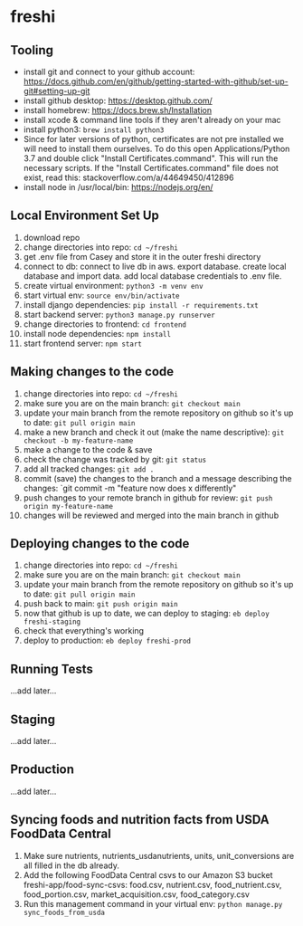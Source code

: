 # freshi

## Tooling
* install git and connect to your github account: https://docs.github.com/en/github/getting-started-with-github/set-up-git#setting-up-git
* install github desktop: https://desktop.github.com/
* install homebrew: https://docs.brew.sh/Installation
* install xcode & command line tools if they aren't already on your mac
* install python3: `brew install python3`
* Since for later versions of python, certificates are not pre installed we will need to install them ourselves.  To do this open Applications/Python 3.7 and double click "Install Certificates.command".  This will run the necessary scripts.  If the "Install Certificates.command" file does not exist, read this: stackoverflow.com/a/44649450/412896 
* install node in /usr/local/bin: https://nodejs.org/en/

## Local Environment Set Up
1. download repo
3. change directories into repo: `cd ~/freshi`
4. get .env file from Casey and store it in the outer freshi directory
5. connect to db: connect to live db in aws. export database. create local database and import data.  add local database credentials to .env file.
7. create virtual environment: `python3 -m venv env`
8. start virtual env: `source env/bin/activate`
9. install django dependencies: `pip install -r requirements.txt`
10. start backend server: `python3 manage.py runserver`
11. change directories to frontend: `cd frontend`
12. install node dependencies: `npm install`
13. start frontend server: `npm start`

## Making changes to the code
1. change directories into repo: `cd ~/freshi`
2. make sure you are on the main branch: `git checkout main`
3. update your main branch from the remote repository on github so it's up to date: `git pull origin main`
4. make a new branch and check it out (make the name descriptive): `git checkout -b my-feature-name`
5. make a change to the code & save
6. check the change was tracked by git: `git status`
7. add all tracked changes: `git add .`
8. commit (save) the changes to the branch and a message describing the changes: `git commit -m "feature now does x differently"
9. push changes to your remote branch in github for review: `git push origin my-feature-name`
10. changes will be reviewed and merged into the main branch in github

## Deploying changes to the code
1. change directories into repo: `cd ~/freshi`
2. make sure you are on the main branch: `git checkout main`
3. update your main branch from the remote repository on github so it's up to date: `git pull origin main`
4. push back to main: `git push origin main`
5. now that github is up to date, we can deploy to staging: `eb deploy freshi-staging`
6. check that everything's working
7. deploy to production: `eb deploy freshi-prod`

## Running Tests
...add later... 

## Staging 
...add later... 

## Production
...add later... 

## Syncing foods and nutrition facts from USDA FoodData Central
1. Make sure nutrients, nutrients_usdanutrients, units, unit_conversions are all filled in the db already.
2. Add the following FoodData Central csvs to our Amazon S3 bucket freshi-app/food-sync-csvs: food.csv, nutrient.csv, food_nutrient.csv, food_portion.csv, market_acquisition.csv, food_category.csv 
3. Run this management command in your virtual env: `python manage.py sync_foods_from_usda`
